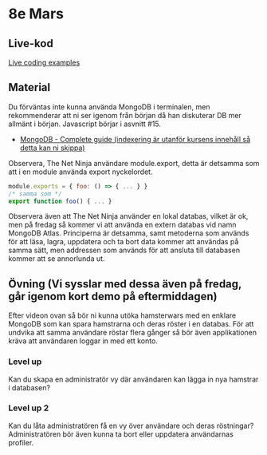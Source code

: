 # 8e Mars

## Live-kod

[Live coding examples](live-coding/)


## Material
Du förväntas inte kunna använda MongoDB i terminalen, men rekommenderar att ni ser igenom från början då han diskuterar DB mer allmänt i början. Javascript börjar i asvnitt #15.
- [MongoDB - Complete guide (indexering är utanför kursens innehåll så detta kan ni skippa)](https://www.youtube.com/watch?v=ExcRbA7fy_A&list=PL4cUxeGkcC9h77dJ-QJlwGlZlTd4ecZOA)

Observera, The Net Ninja användare module.export, detta är detsamma som att i en module använda export nyckelordet.
```js
module.exports = { foo: () => { ... } }
/* samma som */
export function foo() { ... }
``` 

Observera även att The Net Ninja använder en lokal databas, vilket är ok, men på fredag så kommer vi att använda en extern databas vid namn MongoDB Atlas. Principerna är detsamma, samt metoderna som används för att läsa, lagra, uppdatera och ta bort data kommer att användas på samma sätt, men addressen som används för att ansluta till databasen kommer att se annorlunda ut.

## Övning (Vi sysslar med dessa även på fredag, går igenom kort demo på eftermiddagen)
Efter videon ovan så bör ni kunna utöka hamsterwars med en enklare MongoDB som kan spara hamstrarna och deras röster i en databas. För att undvika att samma användare röstar flera gånger så bör även applikationen kräva att användaren loggar in med ett konto. 

### Level up
Kan du skapa en administratör vy där användaren kan lägga in nya hamstrar i databasen? 

### Level up 2
Kan du låta administratören få en vy över användare och deras röstningar?
Administratören bör även kunna ta bort eller uppdatera användarnas profiler.


